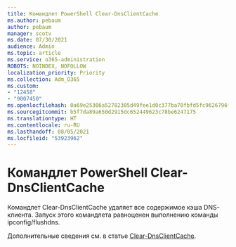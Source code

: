 ```yaml
---
title: Командлет PowerShell Clear-DnsClientCache
ms.author: pebaum
author: pebaum
manager: scotv
ms.date: 07/30/2021
audience: Admin
ms.topic: article
ms.service: o365-administration
ROBOTS: NOINDEX, NOFOLLOW
localization_priority: Priority
ms.collection: Adm_O365
ms.custom:
- "12458"
- "9007450"
ms.openlocfilehash: 0a69e25306a52782305d49fee1d0c377ba70fbfd5fc9626796f4700e776f2c37
ms.sourcegitcommit: b5f7da89a650d2915dc652449623c78be6247175
ms.translationtype: HT
ms.contentlocale: ru-RU
ms.lasthandoff: 08/05/2021
ms.locfileid: "53923962"
---
```

# <a name="powershell-clear-dnsclientcache-cmdlet"></a>Командлет PowerShell Clear-DnsClientCache

Командлет Clear-DnsClientCache удаляет все содержимое кэша DNS-клиента. Запуск этого командлета равноценен выполнению команды ipconfig/flushdns.

Дополнительные сведения см. в статье [Clear-DnsClientCache](/powershell/module/dnsclient/clear-dnsclientcache?view=windowsserver2019-ps).